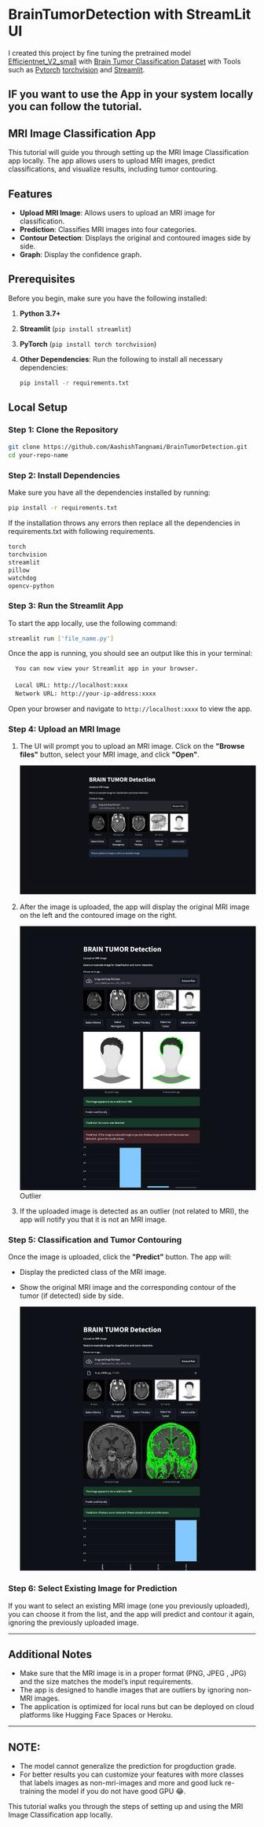 # BrainTumorDetection with StreamLit UI
I created this project by fine tuning the pretrained model [Efficientnet_V2_small](https://pytorch.org/vision/stable/models/efficientnetv2.html) with [Brain Tumor Classification Dataset](https://www.kaggle.com/datasets/masoudnickparvar/brain-tumor-mri-dataset) with Tools such as [Pytorch](https://pytorch.org) [torchvision](https://pytorch.org/vision/stable/index.html) and [Streamlit](https://streamlit.io).


## IF you want to use the App in your system locally you can follow the tutorial.

## MRI Image Classification App

This tutorial will guide you through setting up the MRI Image Classification app locally. The app allows users to upload MRI images, predict classifications, and visualize results, including tumor contouring.

## Features

- **Upload MRI Image**: Allows users to upload an MRI image for classification.
- **Prediction**: Classifies MRI images into four categories.
- **Contour Detection**: Displays the original and contoured images side by side.
- **Graph**: Display the confidence graph.

## Prerequisites

Before you begin, make sure you have the following installed:

1. **Python 3.7+**
2. **Streamlit** (`pip install streamlit`)
3. **PyTorch** (`pip install torch torchvision`)
4. **Other Dependencies**: Run the following to install all necessary dependencies:

   ```bash
   pip install -r requirements.txt
   ```

## Local Setup

### Step 1: Clone the Repository

```bash
git clone https://github.com/AashishTangnami/BrainTumorDetection.git
cd your-repo-name
```

### Step 2: Install Dependencies

Make sure you have all the dependencies installed by running:

```bash
pip install -r requirements.txt
```
If the installation throws any errors then replace all the dependencies in requirements.txt with following requirements.

```
torch
torchvision
streamlit
pillow
watchdog
opencv-python

```

### Step 3: Run the Streamlit App

To start the app locally, use the following command:

```bash
streamlit run ['file_name.py']
```

Once the app is running, you should see an output like this in your terminal:

```bash
  You can now view your Streamlit app in your browser.

  Local URL: http://localhost:xxxx
  Network URL: http://your-ip-address:xxxx
```

Open your browser and navigate to `http://localhost:xxxx` to view the app.

### Step 4: Upload an MRI Image

1. The UI will prompt you to upload an MRI image. Click on the **"Browse files"** button, select your MRI image, and click **"Open"**.
   
   ![Upload Image](UI_Images/UI.png)

2. After the image is uploaded, the app will display the original MRI image on the left and the contoured image on the right.

   ![Image Results](UI_Images/Outlier.png)Outlier

3. If the uploaded image is detected as an outlier (not related to MRI), the app will notify you that it is not an MRI image.

### Step 5: Classification and Tumor Contouring

Once the image is uploaded, click the **"Predict"** button. The app will:

- Display the predicted class of the MRI image.
- Show the original MRI image and the corresponding contour of the tumor (if detected) side by side.

   ![Prediction](UI_Images/Pituitary.png)

### Step 6: Select Existing Image for Prediction

If you want to select an existing MRI image (one you previously uploaded), you can choose it from the list, and the app will predict and contour it again, ignoring the previously uploaded image.

---

## Additional Notes

- Make sure that the MRI image is in a proper format (PNG, JPEG , JPG) and the size matches the model’s input requirements.
- The app is designed to handle images that are outliers by ignoring non-MRI images.
- The application is optimized for local runs but can be deployed on cloud platforms like Hugging Face Spaces or Heroku.

---
## NOTE:
- The model cannot generalize the prediction for progduction grade.
- For better results you can customize your features with more classes that labels images as non-mri-images and more and good luck re-training the model if you do not have good GPU 😂.

This tutorial walks you through the steps of setting up and using the MRI Image Classification app locally. 

